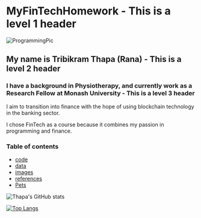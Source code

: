 # MyFinTechHomework - This is a level 1 header

![ProgrammingPic](https://github.com/TribT/MyFinTechHomework/blob/main/images/Computer_Programmer.jpg)

## My name is Tribikram Thapa (Rana) - This is a level 2 header

### I have a background in Physiotherapy, and currently work as a Research Fellow at Monash University - This is a level 3 header

I aim to transition into finance with the hope of using blockchain technology in the banking sector. 

I chose FinTech as a course because it combines my passion in programming and finance.




### Table of contents

- [code](#code)
- [data](#data)
- [images](#images)
- [references](#references)
- [Pets](#pets)

<!--- [![Thapa's GitHub stats](https://github-readme-stats.vercel.app/api?username=TribT&show_icons=true&theme=dark)](https://github.com/TribT/github-readme-stats)--->

![Thapa's GitHub stats](https://github-readme-stats.vercel.app/api?username=TribT&theme=dark&show_icons=true&title_color=Blue)

[![Top Langs](https://github-readme-stats.vercel.app/api/top-langs/?username=TribT&layout=compact&theme=dark&title_color=Blue)](https://github.com/TribT/github-readme-stats)

